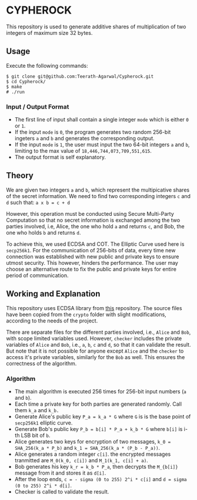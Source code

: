 # CYPHEROCK

This repository is used to generate additive shares of multiplication of two integers of maximum size 32 bytes.

## Usage

Execute the following commands:

```
$ git clone git@github.com:Teerath-Agarwal/Cypherock.git
$ cd Cypherock/
$ make
# ./run
```

### Input / Output Format

* The first line of input shall contain a single integer `mode` which is either `0` or `1`.
* If the input `mode` is `0`, the program generates two random 256-bit ingeters `a` and `b` and generates the corresponding output.
* If the input `mode` is `1`, the user must input the two 64-bit integers `a` and `b`, limiting to the max value of `18,446,744,073,709,551,615`.
* The output format is self explanatory.

## Theory

We are given two integers `a` and `b`, which represent the multipicative shares of the secret information. We need to find two corresponding integers `c` and `d` such that: `a x b = c + d`

However, this operation must be conducted using Secure Multi-Party Computation so that no secret information is exchanged among the two parties involved, i.e, Alice, the one who hold `a` and returns `c`, and Bob, the one who holds `b` and returns `d`.

To achieve this, we used ECDSA and COT. The Elliptic Curve used here is `secp256k1`. For the communication of 256-bits of data, every time new connection was established with new public and private keys to ensure utmost security. This however, hinders the performance. The user may choose an alternative route to fix the public and private keys for entire period of communication.

## Working and Explanation

This repository uses ECDSA library from [this](https://github.com/trezor/trezor-firmware) repository. The source files have been copied from the `crypto` folder with slight modifications, according to the needs of the project.

There are separate files for the different parties involved, i.e., `Alice` and `Bob`, with scope limited variables used. However, `checker` includes the private variables of `Alice` and `Bob`, i.e., `a`, `b`, `c` and `d`, so that it can validate the result. But note that it is not possible for anyone except `Alice` and the `checker` to access it's private variables, similarly for the `Bob` as well. This ensures the correctness of the algorithm.

### Algorithm

* The main algorithm is executed 256 times for 256-bit input numbers (`a` and `b`).
* Each time a private key for both parties are generated randomly. Call them `k_a` and `k_b.`
* Generate Alice's public key `P_a = k_a * G` where `G` is is the base point of `secp256k1` elliptic curve.
* Generate Bob's public key `P_b = b[i] * P_a + k_b * G` where `b[i]` is i-th LSB bit of `b`.
* Alice generates two keys for encryption of two messages, `k_0 = SHA_256(k_a * P_b)` and `k_1 = SHA_256(k_a * (P_b - P_a))`.
* Alice generates a random integer `c[i]`. the encrypted messages tranmitted are `M_0(k_0, c[i])` and `M_1(k_1, c[i] + a)`.
* Bob generates his key `k_r = k_b * P_a`, then decrypts the `M_{b[i]}` message from it and stores it as `d[i]`.
* After the loop ends, `c = - sigma (0 to 255) 2^i * c[i]` and `d = sigma (0 to 255) 2^i * d[i]`.
* Checker is called to validate the result.
